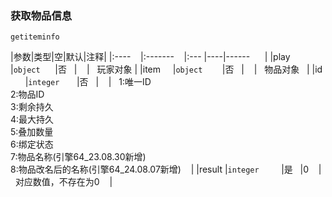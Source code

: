### 获取物品信息
`getiteminfo`

|参数|类型|空|默认|注释|
|:----    |:-------    |:--- |----|------      |
|play     |`object`      |否   |    |   玩家对象 |
|item     |`object`        |否   |    |   物品对象   |
|id       |`integer`       |否   |    |   1:唯一ID <br />2:物品ID<br />3:剩余持久<br />4:最大持久<br />5:叠加数量<br />6:绑定状态<br />7:物品名称(引擎64_23.08.30新增)<br />8:物品改名后的名称(引擎64_24.08.07新增)    |
|result |`integer`         |是   |0    |   对应数值，不存在为0    |

